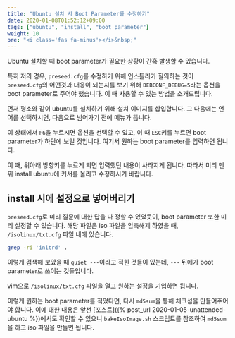 ```yaml
---
title: "Ubuntu 설치 시 Boot Parameter를 수정하기"
date: 2020-01-08T01:52:12+09:00
tags: ["ubuntu", "install", "boot parameter"]
weight: 10
pre: "<i class='fas fa-minus'></i>&nbsp;"
---
```



Ubuntu 설치할 때 boot parameter가 필요한 상황이 간혹 발생할 수 있습니다.

특히 저의 경우, `preseed.cfg`를 수정하기 위해 인스톨러가 질의하는 것이 `preseed.cfg`의 어떤것과 대응이 되는지를 보기 위해 `DEBCONF_DEBUG=5`라는 옵션을 boot parameter로 주어야 했습니다.
이 때 사용할 수 있는 방법을 소개드립니다.

먼저 평소와 같이 ubuntu를 설치하기 위해 설치 이미지를 삽입합니다.
그 다음에는 언어를 선택하시면, 다음으로 넘어가기 전에 메뉴가 뜹니다.

이 상태에서 `F6`을 누르시면 옵션을 선택할 수 있고, 이 때 `ESC`키를 누르면 boot parameter가 하단에 보일 것입니다.
여기서 원하는 boot parameter를 입력하면 됩니다.

이 때, 위아래 방향키를 누르게 되면 입력했던 내용이 사라지게 됩니다.
따라서 미리 맨 위 install ubuntu에 커서를 올리고 수정하시기 바랍니다.

## install 시에 설정으로 넣어버리기

`preseed.cfg`로 미리 질문에 대한 답을 다 정할 수 있었듯이, boot parameter 또한 미리 설정할 수 있습니다.
해당 파일은 iso 파일을 압축해제 하였을 때, `/isolinux/txt.cfg` 파일 내에 있습니다.

```bash
grep -ri 'initrd' .
```

이렇게 검색해 보았을 때 `quiet ---`이라고 적힌 것들이 있는데, `---` 뒤에가 boot parameter로 쓰이는 것들입니다.

vim으로 `/isolinux/txt.cfg` 파일을 열고 원하는 설정을 기입하면 됩니다.

이렇게 원하는 boot parameter를 적었다면, 다시 `md5sum`을 통해 체크섬을 만들어주어야 합니다. 
이에 대한 내용은 앞선 [포스트]({% post_url 2020-01-05-unattended-ubuntu %})에서도 확인할 수 있으니 `bakeIsoImage.sh` 스크립트를 참조하여 `md5sum`을 하고 iso 파일을 만들면 됩니다.
